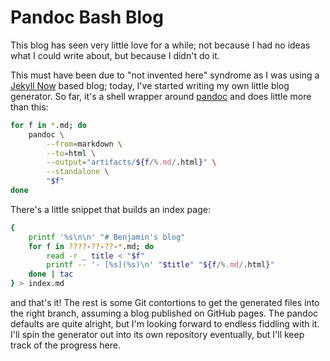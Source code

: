 # Pandoc Bash Blog

This blog has seen very little love for a while; not because I had no ideas
what I could write about, but because I didn't do it.

This must have been due to "not invented here" syndrome as I was using a
[Jekyll Now][jekyll] based blog; today, I've started writing my own little blog
generator. So far, it's a shell wrapper around [pandoc] and does little more
than this:

[jekyll]: https://github.com/barryclark/jekyll-now
[pandoc]: https://pandoc.org

```bash
for f in *.md; do
    pandoc \
        --from=markdown \
        --to=html \
        --output="artifacts/${f/%.md/.html}" \
        --standalone \
        "$f"
done
```

There's a little snippet that builds an index page:

```bash
{
    printf '%s\n\n' "# Benjamin's blog"
    for f in ????-??-??-*.md; do
        read -r _ title < "$f"
        printf -- '- [%s](%s)\n' "$title" "${f/%.md/.html}"
    done | tac
} > index.md
```

and that's it! The rest is some Git contortions to get the generated files into
the right branch, assuming a blog published on GitHub pages. The pandoc
defaults are quite alright, but I'm looking forward to endless fiddling with
it. I'll spin the generator out into its own repository eventually, but I'll
keep track of the progress here.
